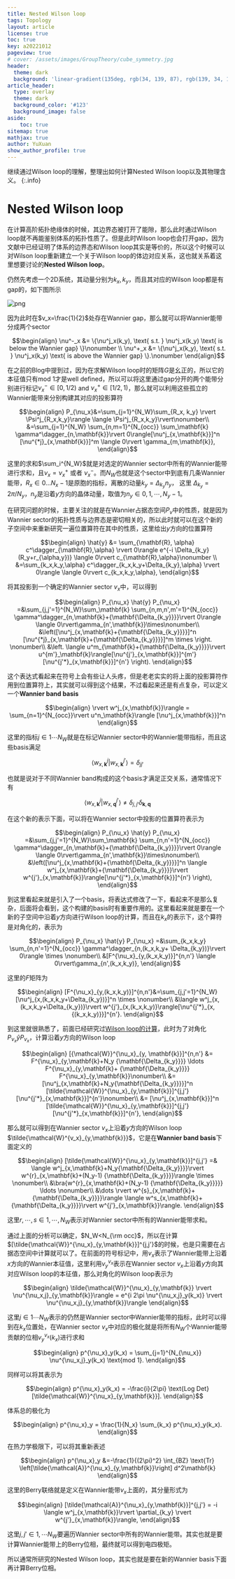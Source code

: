 ```yaml
---
title: Nested Wilson loop
tags: Topology 
layout: article
license: true
toc: true
key: a20221012
pageview: true
# cover: /assets/images/GroupTheory/cube_symmetry.jpg
header:
  theme: dark
  background: 'linear-gradient(135deg, rgb(34, 139, 87), rgb(139, 34, 139))'
article_header:
  type: overlay
  theme: dark
  background_color: '#123'
  background_image: false
aside:
    toc: true
sitemap: true
mathjax: true
author: YuXuan
show_author_profile: true
---
```

继续通过Wilson loop的理解，整理出如何计算Nested Wilson loop以及其物理含义。
{:.info}
<!--more-->

# Nested Wilson loop

在计算高阶拓扑绝缘体的时候，其边界态被打开了能隙，那么此时通过Wilson loop就不再能鉴别体系的拓扑性质了。但是此时Wilson loop也会打开gap，因为文献中已经证明了体系的边界态和Wilson loop其实是等价的，所以这个时候可以对Wilson loop重新建立一个关于Wilson loop的体边对应关系，这也就关系着这里想要讨论的**Nested Wilson loop**。

仍然先考虑一个2D系统，其动量分别为$k_x,k_y$，而且其对应的Wilson loop都是有gap的，如下图所示

![png](/assets/images/introduc/nested-1.png)

因为此时在$v_x=\frac{1}{2}$处存在Wannier gap，那么就可以将Wannier能带分成两个sector

$$\begin{align}
\nu^-_x &= \{\nu^j_x(k_y), \text{ s.t. } \nu^j_x(k_y) \text{ is below the Wannier gap} \}\nonumber \\
\nu^+_x &= \{\nu^j_x(k_y), \text{ s.t. } \nu^j_x(k_y) \text{ is above the Wannier gap} \}.\nonumber
\end{align}$$

在之前的Blog中提到过，因为在求解Wilson loop时的矩阵$G$是幺正的，所以它的本征值只有mod 1才是well defined，所以可以将这里通过gap分开的两个能带分别进行标记$\nu^-_x \in [0,1/2)$ and  $\nu^+_x \in [1/2,1)$，那么就可以利用这些孤立的Wannier能带来分别构建其对应的投影算符

$$\begin{align}
P_{\nu_x}&=\sum_{j=1}^{N_W}\sum_{R_x, k_y} \rvert \Psi^j_{R_x,k_y}\rangle \langle \Psi^j_{R_x,k_y}\rvert\nonumber\\
&=\sum_{j=1}^{N_W} \sum_{n,m=1}^{N_{occ}} \sum_\mathbf{k} \gamma^\dagger_{n,\mathbf{k}}\rvert 0\rangle[\nu^j_{x,\mathbf{k}}]^n [\nu^{*j}_{x,\mathbf{k}}]^m \langle 0\rvert \gamma_{m,\mathbf{k}},
\end{align}$$

这里的求和$\sum_i^{N_W}$就是对选定的Wannier sector中所有的Wannier能带进行求和，且$\nu_x = \nu^+_x$ 或者 $\nu^-_x$。而$N_W$也就是这个sector中到底有几条Wannier能带，$R_x \in 0 \ldots N_x-1$是原胞的指标，离散的动量$k_y=\Delta_{k_y} n_y$， 这里 $\Delta_{k_y}=2\pi / N_y$，$n_y$是沿着$y$方向的晶体动量，取值为$n_y\in 0,1,\cdots, N_y-1$。

在研究问题的时候，主要关注的就是在Wannier占据态空间$P_v$中的性质，就是因为Wannier sector的拓扑性质与边界态是密切相关的，所以此时就可以在这个新的子空间中来重新研究一遍位置算符在其中的性质，这里给出$y$方向的位置算符

$$\begin{align}
\hat{y} &= \sum_{\mathbf{R}, \alpha} c^\dagger_{\mathbf{R},\alpha} \rvert 0\rangle e^{-i \Delta_{k_y} (R_y+r_{\alpha,y})} \langle 0\rvert c_{\mathbf{R},\alpha}\nonumber \\
&=\sum_{k_x,k_y,\alpha} c^\dagger_{k_x,k_y+\Delta_{k_y},\alpha} \rvert 0\rangle \langle 0\rvert c_{k_x,k_y,\alpha},
\end{align}$$

将其投影到一个确定的Wannier sector $v_x$中，可以得到

$$\begin{align}
P_{\nu_x} \hat{y} P_{\nu_x} =&\sum_{j,j'=1}^{N_W}\sum_\mathbf{k} \sum_{n,m,n',m'=1}^{N_{occ}} \gamma^\dagger_{n,\mathbf{k}+{\mathbf{\Delta_{k_y}}}}\rvert 0\rangle  \langle 0\rvert\gamma_{n',\mathbf{k}}\times\nonumber\\
&\left([\nu^j_{x,\mathbf{k}+{\mathbf{\Delta_{k_y}}}}]^n [\nu^{*j}_{x,\mathbf{k}+{\mathbf{\Delta_{k_y}}}}]^m \times \right. \nonumber\\
&\left. \langle u^m_{\mathbf{k}+{\mathbf{\Delta_{k_y}}}}\rvert u^{m'}_\mathbf{k}\rangle[\nu^{j'}_{x,\mathbf{k}}]^{m'}[\nu^{j'*}_{x,\mathbf{k}}]^{n'} \right).
\end{align}$$

这个表达式看起来在符号上会有些让人头疼，但是老老实实的将上面的投影算符作用到位置算符上，其实就可以得到这个结果，不过看起来还是有点复杂，可以定义一个**Wannier band basis**

$$\begin{align}
\rvert w^j_{x,\mathbf{k}}\rangle = \sum_{n=1}^{N_{occ}}\rvert u^n_\mathbf{k}\rangle [\nu^j_{x,\mathbf{k}}]^n
\end{align}$$

这里的指标$j\in 1\cdots N_W$就是在标记Wannier sector中的Wannier能带指标，而且这些basis满足

$$\langle w^j_{x,\mathbf{k}}\rvert w^{j'}_{x, \mathbf{k}}\rangle=\delta_{jj'}$$

也就是说对于不同Wannier band构成的这个basis才满足正交关系，通常情况下有

$$\langle w^j_{x,\mathbf{k}}\rvert w^{j'}_{x, \mathbf{q}}\rangle \neq \delta_{j,j'} \delta_{\mathbf{k}, \mathbf{q}}$$

在这个新的表示下面，可以将在Wannier sector中投影的位置算符表示为

$$\begin{align}
P_{\nu_x} \hat{y} P_{\nu_x} =&\sum_{j,j'=1}^{N_W}\sum_\mathbf{k} \sum_{n,n'=1}^{N_{occ}} \gamma^\dagger_{n,\mathbf{k}+{\mathbf{\Delta_{k_y}}}}\rvert 0\rangle  \langle 0\rvert\gamma_{n',\mathbf{k}}\times\nonumber\\
&\left([\nu^j_{x,\mathbf{k}+{\mathbf{\Delta_{k_y}}}}]^n \langle w^j_{x,\mathbf{k}+{\mathbf{\Delta_{k_y}}}}\rvert w^{j'}_{x,\mathbf{k}}\rangle[\nu^{j'*}_{x,\mathbf{k}}]^{n'} \right),
\end{align}$$

到这里看起来就是引入了一个basis，将表达式修改了一下，看起来不是那么复杂，后面将会看到，这个构建的basis时有重要作用的。这里看起来就是要在一个新的子空间中沿着$y$方向进行Wilson loop的计算，而且在$k_x$的表示下，这个算符是对角化的，表示为

$$\begin{align}
P_{\nu_x} \hat{y} P_{\nu_x} =&\sum_{k_x,k_y} \sum_{n,n'=1}^{N_{occ}} \gamma^\dagger_{n,(k_x,k_y+ \Delta_{k_y})}\rvert 0\rangle \times \nonumber\\
&[F^{\nu_x}_{y,(k_x,k_y)}]^{n,n'} \langle 0\rvert\gamma_{n',(k_x,k_y)},
\end{align}$$

这里的$F$矩阵为

$$\begin{align}
 [F^{\nu_x}_{y,(k_x,k_y)}]^{n,n'}&=\sum_{j,j'=1}^{N_W}[\nu^j_{x,(k_x,k_y+\Delta_{k_y})}]^n \times \nonumber\\
&\langle w^j_{x,(k_x,k_y+\Delta_{k_y})}\rvert w^{j'}_{x,(k_x,k_y)}\rangle[\nu^{j'*}_{x,{(k_x,k_y)}}]^{n'}.
\end{align}$$

到这里就很熟悉了，前面已经研究过[Wilson loop的计算](https://yxli8023.github.io/2022/10/10/Wilsonloop-restudy.html)，此时为了对角化$P_{\nu_x} \hat{y} P_{\nu_x}$，计算沿着$y$方向的Wilson loop

$$\begin{align}
[{\mathcal{W}}^{\nu_x}_{y, \mathbf{k}}]^{n,n'} &= F^{\nu_x}_{y,\mathbf{k}+N_y {\mathbf{\Delta_{k_y}}}} \ldots F^{\nu_x}_{y,\mathbf{k}+ {\mathbf{\Delta_{k_y}}}} F^{\nu_x}_{y,\mathbf{k}}\nonumber\\
&= [\nu^j_{x,\mathbf{k}+N_y{\mathbf{\Delta_{k_y}}}}]^n [\tilde{\mathcal{W}}^{\nu_x}_{y,\mathbf{k}}]^{j,j'}[\nu^{j'*}_{x,\mathbf{k}}]^{n'}\nonumber\\
&= [\nu^j_{x,\mathbf{k}}]^n [\tilde{\mathcal{W}}^{\nu_x}_{y,\mathbf{k}}]^{j,j'}[\nu^{j'*}_{x,\mathbf{k}}]^{n'},
\end{align}$$

那么就可以得到在Wannier sector $v_x$上沿着$y$方向的Wilson loop $\tilde{\mathcal{W}^{v_x}_{y,\mathbf{k}}}$，它是在**Wannier band basis**下面定义的

$$\begin{align}
[\tilde{\mathcal{W}}^{\nu_x}_{y,\mathbf{k}}]^{j,j'} =& \langle w^j_{x,\mathbf{k}+N_y{\mathbf{\Delta_{k_y}}}}\rvert w^{r}_{x,\mathbf{k}+(N_y-1) {\mathbf{\Delta_{k_y}}}}\rangle \times \nonumber\\
&\bra{w^{r}_{x,\mathbf{k}+(N_y-1) {\mathbf{\Delta_{k_y}}}}} \ldots \nonumber\\
&\dots \rvert w^{s}_{x,\mathbf{k}+{\mathbf{\Delta_{k_y}}}}\rangle \langle w^s_{x,\mathbf{k}+{\mathbf{\Delta_{k_y}}}}\rvert w^{j'}_{x,\mathbf{k}}\rangle.
\end{align}$$

这里$r,\cdots,s\in 1,\cdots,N_W$表示对Wannier sector中所有的Wannier能带求和。

通过上面的分析可以确定，$N_W<N_{\rm occ}$，所以在计算$[\tilde{\mathcal{W}}^{\nu_x}_{y,\mathbf{k}}]^{j,j'}$的时候，也是只需要在占据态空间中计算就可以了。在前面的符号标记中，用$v_x$表示了Wannier能带上沿着$x$方向的Wannier本征值，这里利用$v_y^{v_x}$表示在Wannier sector $v_x$上沿着$y$方向其对应Wilson loop的本征值，那么对角化的Wilson loop表示为

$$\begin{align}
\tilde{\mathcal{W}}^{\nu_x}_{y,\mathbf{k}}  \rvert \nu^{\nu_x,j}_{y,\mathbf{k}}\rangle = e^{i 2\pi \nu^{\nu_x,j}_y(k_x)} \rvert \nu^{\nu_x,j}_{y,\mathbf{k}}\rangle
\end{align}$$

这里$j\in 1\cdots N_W$表示的仍然是Wannier sector中Wannier能带的指标，此时可以得到在$k_x$位置处，在Wannier sector $v_x$中对应的极化就是将所有$N_W$个Wannier能带贡献的位相$v_y^{v_x}(k_x)$进行求和

$$\begin{align}
p^{\nu_x}_y(k_x) = \sum_{j=1}^{N_{\nu_x}} \nu^{\nu_x,j}_y(k_x) \text{mod 1}.
\end{align}$$

 同样可以将其表示为

 $$\begin{align}
p^{\nu_x}_y(k_x) = -\frac{i}{2\pi} \text{Log Det}[\tilde{\mathcal{W}}^{\nu_x}_{y,\mathbf{k}}].
\end{align}$$

体系总的极化为

$$\begin{align}
p^{\nu_x}_y = \frac{1}{N_x} \sum_{k_x} p^{\nu_x}_y(k_x).
\end{align}$$

在热力学极限下，可以将其重新表述

$$\begin{align}
p^{\nu_x}_y &=-\frac{1}{(2\pi)^2} \int_{BZ} \text{Tr} \left[\tilde{\mathcal{A}}^{\nu_x}_{y,\mathbf{k}}\right] d^2\mathbf{k}
\end{align}$$

这里的Berry联络就是定义在Wannier能带$v_x$上面的，其分量形式为

$$\begin{align}
[\tilde{\mathcal{A}}^{\nu_x}_{y,\mathbf{k}}]^{j,j'} = -i \langle w^j_{x,\mathbf{k}}\rvert \partial_{k_y} \rvert w^{j'}_{x,\mathbf{k}}\rangle,
\end{align}$$

这里$j,j'\in 1,\cdots N_W$要遍历Wannier sector中所有的Wannier能带。其实也就是要计算Wannier能带上的Berry位相，最终就可以得到电四极矩。

所以通常所研究的Nested Wilson loop，其实也就是要在新的Wannier basis下面再计算Berry位相。
